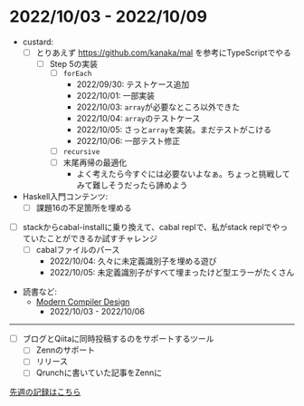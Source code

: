 # 2022/10/03 - 2022/10/09

- custard:
    - [ ] とりあえず <https://github.com/kanaka/mal> を参考にTypeScriptでやる
        - [ ] Step 5の実装
            - [ ] `forEach`
                - 2022/09/30: テストケース追加
                - 2022/10/01: 一部実装
                - 2022/10/03: `array`が必要なところ以外できた
                - 2022/10/04: `array`のテストケース
                - 2022/10/05: さっと`array`を実装。まだテストがこける
                - 2022/10/06: 一部テスト修正
            - [ ] `recursive`
            - [ ] 末尾再帰の最適化
                - よく考えたら今すぐには必要ないよなぁ。ちょっと挑戦してみて難しそうだったら諦めよう
- Haskell入門コンテンツ:
    - [ ] 課題16の不足箇所を埋める
- [ ] stackからcabal-installに乗り換えて、cabal replで、私がstack replでやっていたことができるか試すチャレンジ
    - [ ] cabalファイルのパース
        - 2022/10/04: 久々に未定義識別子を埋める遊び
        - 2022/10/05: 未定義識別子がすべて埋まったけど型エラーがたくさん
- 読書など:
    - [Modern Compiler Design](https://www.springer.com/jp/book/9781461446989)
        - 2022/10/03 - 2022/10/06

------

- [ ] ブログとQiitaに同時投稿するのをサポートするツール
    - [ ] Zennのサポート
    - [ ] リリース
    - [ ] Qrunchに書いていた記事をZennに

[先週の記録はこちら](https://github.com/igrep/daily-commits/blob/60e05350da6be1a6a2933ad53c4de51d448fb0af/yesterday.md)
